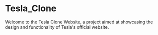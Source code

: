 # Tesla_Clone

Welcome to the Tesla Clone Website, a project aimed at showcasing the design and functionality of Tesla's official website.
